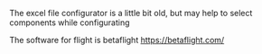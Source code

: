 
The excel file configurator is a little bit old, but may help to select components while configurating

The software for flight is betaflight
https://betaflight.com/
